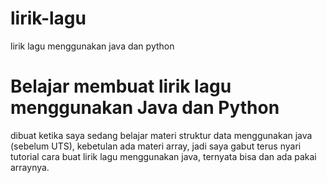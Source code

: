 # lirik-lagu
lirik lagu menggunakan java dan python
<h1>Belajar membuat lirik lagu menggunakan Java dan Python</h1>
<p>dibuat ketika saya sedang belajar materi struktur data menggunakan java (sebelum UTS), kebetulan
ada materi array, jadi saya gabut terus nyari tutorial cara buat lirik lagu menggunakan java, ternyata bisa dan ada pakai arraynya.</p>
